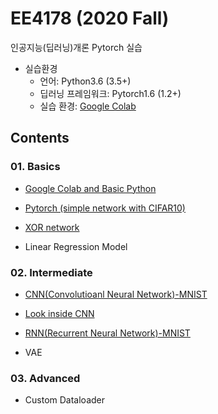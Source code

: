 # EE4178 (2020 Fall)
인공지능(딥러닝)개론
Pytorch 실습
- 실습환경
  * 언어: Python3.6 (3.5+)
  * 딥러닝 프레임워크: Pytorch1.6 (1.2+)
  * 실습 환경: [Google Colab](https://colab.research.google.com/notebooks/intro.ipynb#recent=true)
 



## Contents

### 01. Basics

- [Google Colab and Basic Python](https://nbviewer.jupyter.org/gist/Hyejin-Koo/6294afd92129f2637a0493d09ddf8230)

- [Pytorch (simple network with CIFAR10)](https://nbviewer.jupyter.org/gist/Hyejin-Koo/c45a7818e0dd3d931a8517669bf69eb8)

- [XOR network](https://nbviewer.jupyter.org/gist/Hyejin-Koo/0c719935de56b5cca2134a9587c532ed)

- Linear Regression Model


### 02. Intermediate

- [CNN(Convolutioanl Neural Network)-MNIST](https://nbviewer.jupyter.org/gist/Hyejin-Koo/6c5d22c0974b90b335370146da4b1765)

- [Look inside CNN](https://nbviewer.jupyter.org/gist/Hyejin-Koo/5413d75a20b871aea096aab4bf8a99e1)

- [RNN(Recurrent Neural Network)-MNIST](https://nbviewer.jupyter.org/gist/Hyejin-Koo/facdeae76521a274a9ca1449f451759e)

- VAE


### 03. Advanced

- Custom Dataloader


